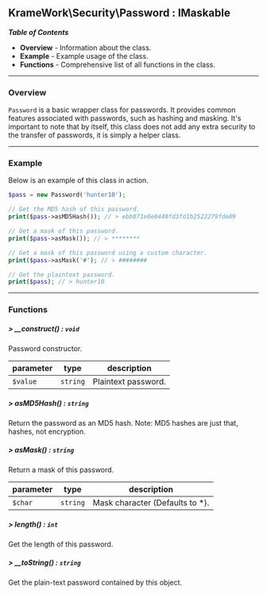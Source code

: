 ## KrameWork\Security\Password : IMaskable

***Table of Contents***
* **Overview** - Information about the class.
* **Example** - Example usage of the class.
* **Functions** - Comprehensive list of all functions in the class.

___
### Overview
`Password` is a basic wrapper class for passwords. It provides common features associated with passwords, such as hashing and masking. It's important to note that by itself, this class does not add any extra security to the transfer of passwords, it is simply a helper class.
___
### Example
Below is an example of this class in action.
```php
$pass = new Password('hunter10');

// Get the MD5 hash of this password.
print($pass->asMD5Hash()); // > ebb071e0e0440fd3fd1b2522279fde09

// Get a mask of this password.
print($pass->asMask()); // > ********

// Get a mask of this password using a custom character.
print($pass->asMask('#'); // > ########

// Get the plaintext password.
print($pass); // > hunter10
```
___
### Functions
##### > __construct() : `void`
Password constructor.

parameter | type | description
--- | --- | ---
`$value` | `string` | Plaintext password.

##### > asMD5Hash() : `string`
Return the password as an MD5 hash. Note: MD5 hashes are just that, hashes, not encryption.

##### > asMask() : `string`
Return a mask of this password.

parameter | type | description
--- | --- | ---
`$char` | `string` | Mask character (Defaults to *).

##### > length() : `int`
Get the length of this password.

##### > __toString() : `string`
Get the plain-text password contained by this object.